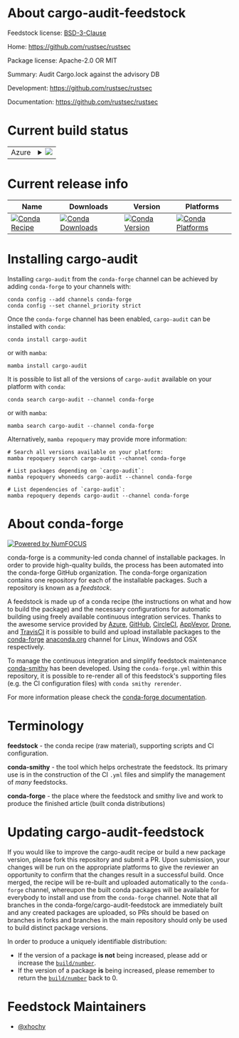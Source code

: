 About cargo-audit-feedstock
===========================

Feedstock license: [BSD-3-Clause](https://github.com/conda-forge/cargo-audit-feedstock/blob/main/LICENSE.txt)

Home: https://github.com/rustsec/rustsec

Package license: Apache-2.0 OR MIT

Summary: Audit Cargo.lock against the advisory DB

Development: https://github.com/rustsec/rustsec

Documentation: https://github.com/rustsec/rustsec

Current build status
====================


<table>
    
  <tr>
    <td>Azure</td>
    <td>
      <details>
        <summary>
          <a href="https://dev.azure.com/conda-forge/feedstock-builds/_build/latest?definitionId=25697&branchName=main">
            <img src="https://dev.azure.com/conda-forge/feedstock-builds/_apis/build/status/cargo-audit-feedstock?branchName=main">
          </a>
        </summary>
        <table>
          <thead><tr><th>Variant</th><th>Status</th></tr></thead>
          <tbody><tr>
              <td>linux_64</td>
              <td>
                <a href="https://dev.azure.com/conda-forge/feedstock-builds/_build/latest?definitionId=25697&branchName=main">
                  <img src="https://dev.azure.com/conda-forge/feedstock-builds/_apis/build/status/cargo-audit-feedstock?branchName=main&jobName=linux&configuration=linux%20linux_64_" alt="variant">
                </a>
              </td>
            </tr><tr>
              <td>osx_64</td>
              <td>
                <a href="https://dev.azure.com/conda-forge/feedstock-builds/_build/latest?definitionId=25697&branchName=main">
                  <img src="https://dev.azure.com/conda-forge/feedstock-builds/_apis/build/status/cargo-audit-feedstock?branchName=main&jobName=osx&configuration=osx%20osx_64_" alt="variant">
                </a>
              </td>
            </tr><tr>
              <td>win_64</td>
              <td>
                <a href="https://dev.azure.com/conda-forge/feedstock-builds/_build/latest?definitionId=25697&branchName=main">
                  <img src="https://dev.azure.com/conda-forge/feedstock-builds/_apis/build/status/cargo-audit-feedstock?branchName=main&jobName=win&configuration=win%20win_64_" alt="variant">
                </a>
              </td>
            </tr>
          </tbody>
        </table>
      </details>
    </td>
  </tr>
</table>

Current release info
====================

| Name | Downloads | Version | Platforms |
| --- | --- | --- | --- |
| [![Conda Recipe](https://img.shields.io/badge/recipe-cargo--audit-green.svg)](https://anaconda.org/conda-forge/cargo-audit) | [![Conda Downloads](https://img.shields.io/conda/dn/conda-forge/cargo-audit.svg)](https://anaconda.org/conda-forge/cargo-audit) | [![Conda Version](https://img.shields.io/conda/vn/conda-forge/cargo-audit.svg)](https://anaconda.org/conda-forge/cargo-audit) | [![Conda Platforms](https://img.shields.io/conda/pn/conda-forge/cargo-audit.svg)](https://anaconda.org/conda-forge/cargo-audit) |

Installing cargo-audit
======================

Installing `cargo-audit` from the `conda-forge` channel can be achieved by adding `conda-forge` to your channels with:

```
conda config --add channels conda-forge
conda config --set channel_priority strict
```

Once the `conda-forge` channel has been enabled, `cargo-audit` can be installed with `conda`:

```
conda install cargo-audit
```

or with `mamba`:

```
mamba install cargo-audit
```

It is possible to list all of the versions of `cargo-audit` available on your platform with `conda`:

```
conda search cargo-audit --channel conda-forge
```

or with `mamba`:

```
mamba search cargo-audit --channel conda-forge
```

Alternatively, `mamba repoquery` may provide more information:

```
# Search all versions available on your platform:
mamba repoquery search cargo-audit --channel conda-forge

# List packages depending on `cargo-audit`:
mamba repoquery whoneeds cargo-audit --channel conda-forge

# List dependencies of `cargo-audit`:
mamba repoquery depends cargo-audit --channel conda-forge
```


About conda-forge
=================

[![Powered by
NumFOCUS](https://img.shields.io/badge/powered%20by-NumFOCUS-orange.svg?style=flat&colorA=E1523D&colorB=007D8A)](https://numfocus.org)

conda-forge is a community-led conda channel of installable packages.
In order to provide high-quality builds, the process has been automated into the
conda-forge GitHub organization. The conda-forge organization contains one repository
for each of the installable packages. Such a repository is known as a *feedstock*.

A feedstock is made up of a conda recipe (the instructions on what and how to build
the package) and the necessary configurations for automatic building using freely
available continuous integration services. Thanks to the awesome service provided by
[Azure](https://azure.microsoft.com/en-us/services/devops/), [GitHub](https://github.com/),
[CircleCI](https://circleci.com/), [AppVeyor](https://www.appveyor.com/),
[Drone](https://cloud.drone.io/welcome), and [TravisCI](https://travis-ci.com/)
it is possible to build and upload installable packages to the
[conda-forge](https://anaconda.org/conda-forge) [anaconda.org](https://anaconda.org/)
channel for Linux, Windows and OSX respectively.

To manage the continuous integration and simplify feedstock maintenance
[conda-smithy](https://github.com/conda-forge/conda-smithy) has been developed.
Using the ``conda-forge.yml`` within this repository, it is possible to re-render all of
this feedstock's supporting files (e.g. the CI configuration files) with ``conda smithy rerender``.

For more information please check the [conda-forge documentation](https://conda-forge.org/docs/).

Terminology
===========

**feedstock** - the conda recipe (raw material), supporting scripts and CI configuration.

**conda-smithy** - the tool which helps orchestrate the feedstock.
                   Its primary use is in the construction of the CI ``.yml`` files
                   and simplify the management of *many* feedstocks.

**conda-forge** - the place where the feedstock and smithy live and work to
                  produce the finished article (built conda distributions)


Updating cargo-audit-feedstock
==============================

If you would like to improve the cargo-audit recipe or build a new
package version, please fork this repository and submit a PR. Upon submission,
your changes will be run on the appropriate platforms to give the reviewer an
opportunity to confirm that the changes result in a successful build. Once
merged, the recipe will be re-built and uploaded automatically to the
`conda-forge` channel, whereupon the built conda packages will be available for
everybody to install and use from the `conda-forge` channel.
Note that all branches in the conda-forge/cargo-audit-feedstock are
immediately built and any created packages are uploaded, so PRs should be based
on branches in forks and branches in the main repository should only be used to
build distinct package versions.

In order to produce a uniquely identifiable distribution:
 * If the version of a package **is not** being increased, please add or increase
   the [``build/number``](https://docs.conda.io/projects/conda-build/en/latest/resources/define-metadata.html#build-number-and-string).
 * If the version of a package **is** being increased, please remember to return
   the [``build/number``](https://docs.conda.io/projects/conda-build/en/latest/resources/define-metadata.html#build-number-and-string)
   back to 0.

Feedstock Maintainers
=====================

* [@xhochy](https://github.com/xhochy/)

